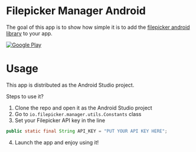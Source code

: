 Filepicker Manager Android
==========================

The goal of this app is to show how simple it is to add the [filepicker android library](https://github.com/Ink/filepicker-android) to your app.

[![Google Play](http://developer.android.com/images/brand/en_generic_rgb_wo_45.png)](https://play.google.com/store/apps/details?id=io.filepicker.manager)

Usage
=====
This app is distributed as the Android Studio project.

Steps to use it?

1. Clone the repo and open it as the Android Studio project
2. Go to `io.filepicker.manager.utils.Constants` class
3. Set your Filepicker API key in the line

```java
public static final String API_KEY = "PUT YOUR API KEY HERE";
```

4. Launch the app and enjoy using it!